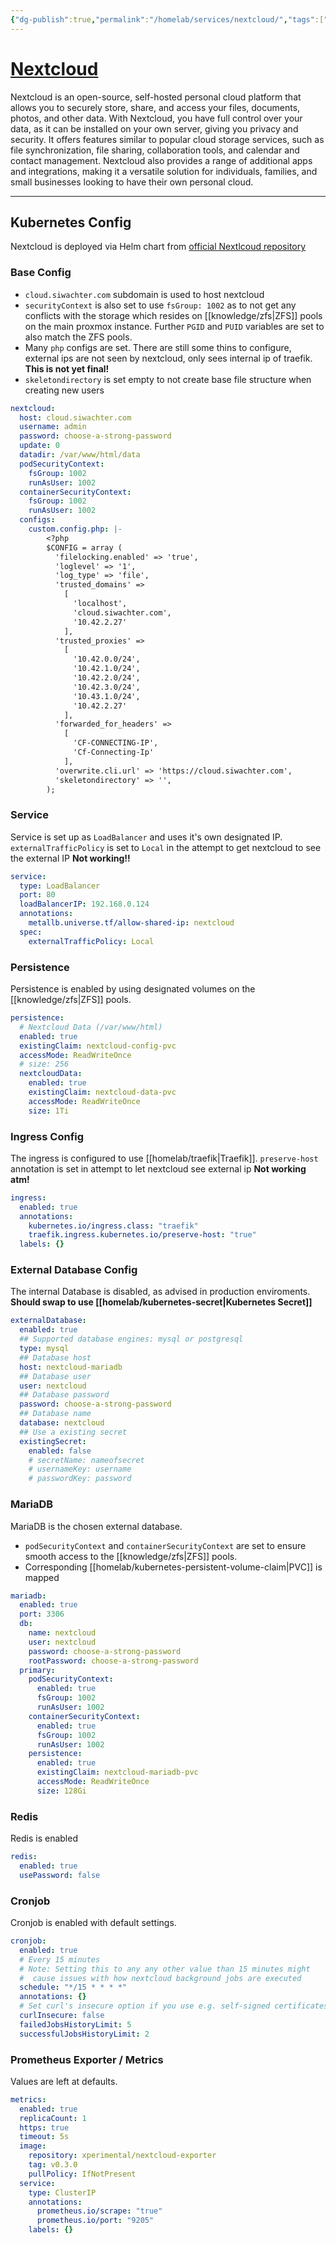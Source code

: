 ```yaml
---
{"dg-publish":true,"permalink":"/homelab/services/nextcloud/","tags":["jarvis/media, jarvis/service"],"created":"","updated":""}
---
```


# [Nextcloud](https://cloud.siwachter.com)
Nextcloud is an open-source, self-hosted personal cloud platform that allows you to securely store, share, and access your files, documents, photos, and other data. With Nextcloud, you have full control over your data, as it can be installed on your own server, giving you privacy and security. It offers features similar to popular cloud storage services, such as file synchronization, file sharing, collaboration tools, and calendar and contact management. Nextcloud also provides a range of additional apps and integrations, making it a versatile solution for individuals, families, and small businesses looking to have their own personal cloud.

---

## Kubernetes Config
Nextcloud is deployed via Helm chart from [official Nextlcoud repository](https://github.com/nextcloud/helm/tree/main/charts/nextcloud) 
### Base Config
* ```cloud.siwachter.com``` subdomain is used to host nextcloud
* ``securityContext`` is also set to use ``fsGroup: 1002`` as to not get any conflicts with the storage which resides on [[knowledge/zfs\|ZFS]] pools on the main proxmox instance. Further ```PGID``` and ```PUID``` variables are set to also match the ZFS pools.
* Many ```php``` configs are set. There are still some thins to configure, external ips are not seen by nextcloud, only sees internal ip of traefik. **This is not yet final!**
* ```skeletondirectory``` is set empty to not create base file structure when creating new users
```yml
nextcloud:
  host: cloud.siwachter.com
  username: admin
  password: choose-a-strong-password
  update: 0
  datadir: /var/www/html/data
  podSecurityContext:
    fsGroup: 1002
    runAsUser: 1002
  containerSecurityContext:
    fsGroup: 1002
    runAsUser: 1002
  configs:
    custom.config.php: |-
        <?php
        $CONFIG = array (
          'filelocking.enabled' => 'true',
          'loglevel' => '1',
          'log_type' => 'file',
          'trusted_domains' =>
            [
              'localhost',
              'cloud.siwachter.com',
              '10.42.2.27'
            ],
          'trusted_proxies' =>
            [
              '10.42.0.0/24',
              '10.42.1.0/24',
              '10.42.2.0/24',
              '10.42.3.0/24',
              '10.43.1.0/24',
              '10.42.2.27'
            ],
          'forwarded_for_headers' =>
            [
              'CF-CONNECTING-IP',
              'Cf-Connecting-Ip'
            ],
          'overwrite.cli.url' => 'https://cloud.siwachter.com',
          'skeletondirectory' => '',
        );
```

### Service
Service is set up as ```LoadBalancer``` and uses it's own designated IP. ```externalTrafficPolicy``` is set to ```Local``` in the attempt to get nextcloud to see the external IP **Not working!!**
```yml
service:
  type: LoadBalancer
  port: 80
  loadBalancerIP: 192.168.0.124
  annotations:
    metallb.universe.tf/allow-shared-ip: nextcloud
  spec:
    externalTrafficPolicy: Local
```

### Persistence
Persistence is enabled by using designated volumes on the [[knowledge/zfs|ZFS]] pools.
```yml
persistence:
  # Nextcloud Data (/var/www/html)
  enabled: true
  existingClaim: nextcloud-config-pvc
  accessMode: ReadWriteOnce
  # size: 256
  nextcloudData:
    enabled: true
    existingClaim: nextcloud-data-pvc
    accessMode: ReadWriteOnce
    size: 1Ti
```

### Ingress Config
The ingress is configured to use [[homelab/traefik\|Traefik]]. ```preserve-host``` annotation is set in attempt to let nextcloud see external ip **Not working atm!**
```yml
ingress:
  enabled: true
  annotations:
    kubernetes.io/ingress.class: "traefik"
    traefik.ingress.kubernetes.io/preserve-host: "true"
  labels: {}
```

### External Database Config
The internal Database is disabled, as advised in production enviroments.
**Should swap to use [[homelab/kubernetes-secret\|Kubernetes Secret]]**

```yml
externalDatabase:
  enabled: true
  ## Supported database engines: mysql or postgresql
  type: mysql
  ## Database host
  host: nextcloud-mariadb
  ## Database user
  user: nextcloud
  ## Database password
  password: choose-a-strong-password
  ## Database name
  database: nextcloud
  ## Use a existing secret
  existingSecret:
    enabled: false
    # secretName: nameofsecret
    # usernameKey: username
    # passwordKey: password
```

### MariaDB 
MariaDB is the chosen external database.
* ```podSecurityContext``` and ```containerSecurityContext``` are set to ensure smooth access to the [[knowledge/zfs|ZFS]] pools.
* Corresponding [[homelab/kubernetes-persistent-volume-claim|PVC]] is mapped
```yml
mariadb:
  enabled: true
  port: 3306
  db:
    name: nextcloud
    user: nextcloud
    password: choose-a-strong-password
    rootPassword: choose-a-strong-password
  primary:
    podSecurityContext:
      enabled: true
      fsGroup: 1002
      runAsUser: 1002
    containerSecurityContext:
      enabled: true
      fsGroup: 1002
      runAsUser: 1002
    persistence:
      enabled: true
      existingClaim: nextcloud-mariadb-pvc
      accessMode: ReadWriteOnce
      size: 128Gi
```

### Redis
Redis is enabled
```yml
redis:
  enabled: true
  usePassword: false
```

### Cronjob
Cronjob is enabled with default settings.
```yml
cronjob:
  enabled: true
  # Every 15 minutes
  # Note: Setting this to any any other value than 15 minutes might
  #  cause issues with how nextcloud background jobs are executed
  schedule: "*/15 * * * *"
  annotations: {}
  # Set curl's insecure option if you use e.g. self-signed certificates
  curlInsecure: false
  failedJobsHistoryLimit: 5
  successfulJobsHistoryLimit: 2
```

### Prometheus Exporter / Metrics
Values are left at defaults.
```yml
metrics:
  enabled: true
  replicaCount: 1
  https: true
  timeout: 5s
  image:
    repository: xperimental/nextcloud-exporter
    tag: v0.3.0
    pullPolicy: IfNotPresent
  service:
    type: ClusterIP
    annotations:
      prometheus.io/scrape: "true"
      prometheus.io/port: "9205"
    labels: {}
```